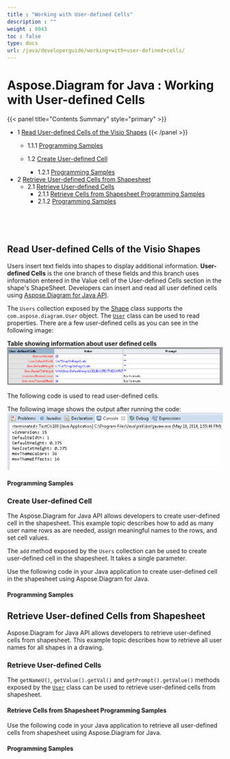 ```yaml
---
title : "Working with User-defined Cells" 
description : "" 
weight : 8043 
toc : false
type: docs
url: /java/developerguide/working+with+user-defined+cells/
---
```


# Aspose.Diagram for Java : Working with User-defined Cells


{{< panel title="Contents Summary" style="primary" >}}
*   1 [Read User-defined Cells of the Visio Shapes](#read-user-defined-cells-of-the-visio-shapes)
{{< /panel >}}
    *   1.1.1 [Programming Samples](#WorkingwithUser-definedCells-ProgrammingSamples)
    
    *   1.2 [Create User-defined Cell](#WorkingwithUser-definedCells-CreateUser-definedCell)
        *   1.2.1 [Programming Samples](#WorkingwithUser-definedCells-ProgrammingSamples.1)
*   2 [Retrieve User-defined Cells from Shapesheet](#WorkingwithUser-definedCells-RetrieveUser-definedCellsfromShapesheet)
    *   2.1 [Retrieve User-defined Cells](#WorkingwithUser-definedCells-RetrieveUser-definedCells)
        *   2.1.1 [Retrieve Cells from Shapesheet Programming Samples](#WorkingwithUser-definedCells-RetrieveCellsfromShapesheetProgrammingSamples)
        *   2.1.2 [Programming Samples](#WorkingwithUser-definedCells-ProgrammingSamples.2)

 

 

## Read User-defined Cells of the Visio Shapes

Users insert text fields into shapes to display additional information. **User-defined Cells** is the one branch of these fields and this branch uses information entered in the Value cell of the User-defined Cells section in the shape's ShapeSheet. Developers can insert and read all user defined cells using [Aspose.Diagram for Java API](https://products.aspose.com/diagram/java).

The `Users` collection exposed by the [Shape](http://www.aspose.com/api/java/diagram/com.aspose.diagram/classes/Shape) class supports the `com.aspose.diagram.User` object. The [`User`](http://www.aspose.com/api/java/diagram/com.aspose.diagram/classes/User) class can be used to read properties. There are a few user-defined cells as you can see in the following image:

**Table showing information about user defined cells**  
![image](18809031.png)

The following code is used to read user-defined cells.

The following image shows the output after running the code:  
![image](18809030.png)

#### Programming Samples

### Create User-defined Cell

The Aspose.Diagram for Java API allows developers to create user-defined cell in the shapesheet. This example topic describes how to add as many user name rows as are needed, assign meaningful names to the rows, and set cell values.

The `add` method exposed by the `Users` collection can be used to create user-defined cell in the shapesheet. It takes a single parameter.

Use the following code in your Java application to create user-defined cell in the shapesheet using Aspose.Diagram for Java.

#### Programming Samples

## Retrieve User-defined Cells from Shapesheet

Aspose.Diagram for Java API allows developers to retrieve user-defined cells from shapesheet. This example topic describes how to retrieve all user names for all shapes in a drawing.

### Retrieve User-defined Cells

The `getNameU()`, `getValue().getVal()` and `getPrompt().getValue()` methods exposed by the [`User`](http://www.aspose.com/api/java/diagram/com.aspose.diagram/classes/User) class can be used to retrieve user-defined cells from shapesheet.

#### Retrieve Cells from Shapesheet Programming Samples

Use the following code in your Java application to retrieve all user-defined cells from shapesheet using Aspose.Diagram for Java.

#### Programming Samples

